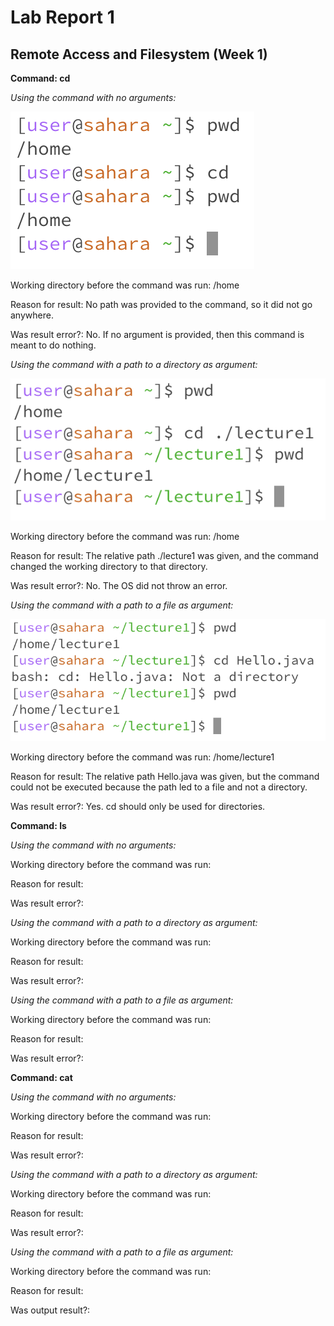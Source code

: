 # Lab Report 1
## Remote Access and Filesystem (Week 1)

**Command: cd**

*Using the command with no arguments:*

![Image](CSE15L_Lab1_1a.png)

Working directory before the command was run: /home

Reason for result: No path was provided to the command, so it did not go anywhere.

Was result error?: No. If no argument is provided, then this command is meant to do nothing.

*Using the command with a path to a directory as argument:*

![Image](CSE15L_Lab1_1b.png)

Working directory before the command was run: /home

Reason for result: The relative path ./lecture1 was given, and the command changed the working directory to that directory.

Was result error?: No. The OS did not throw an error.

*Using the command with a path to a file as argument:*

![Image](CSE15L_Lab1_1c.png)

Working directory before the command was run: /home/lecture1

Reason for result: The relative path Hello.java was given, but the command could not be executed because the path led to a file and not a directory.

Was result error?: Yes. cd should only be used for directories.

**Command: ls**

*Using the command with no arguments:*

Working directory before the command was run:

Reason for result:

Was result error?:

*Using the command with a path to a directory as argument:*

Working directory before the command was run:

Reason for result:

Was result error?:

*Using the command with a path to a file as argument:*

Working directory before the command was run:

Reason for result:

Was result error?:

**Command: cat**

*Using the command with no arguments:*

Working directory before the command was run:

Reason for result:

Was result error?:

*Using the command with a path to a directory as argument:*

Working directory before the command was run:

Reason for result:

Was result error?:

*Using the command with a path to a file as argument:*

Working directory before the command was run:

Reason for result:

Was output result?:
